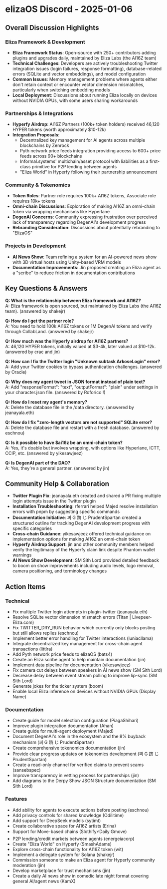 # elizaOS Discord - 2025-01-06

## Overall Discussion Highlights

### Eliza Framework & Development
- **Eliza Framework Status**: Open-source with 250+ contributors adding plugins and upgrades daily, maintained by Eliza Labs (the AI16Z team)
- **Technical Challenges**: Developers are actively troubleshooting Twitter integration issues (login failures, response formatting), database-related errors (SQLite and vector embeddings), and model configuration
- **Common Issues**: Memory management problems where agents either don't retain context or encounter vector dimension mismatches, particularly when switching embedding models
- **Local Deployment**: Discussions about running Eliza locally on devices without NVIDIA GPUs, with some users sharing workarounds

### Partnerships & Integrations
- **Hyperfy Airdrop**: AI16Z Partners (100k+ token holders) received 46,120 HYPER tokens (worth approximately $10-12k)
- **Integration Proposals**: 
  - Decentralized key management for AI agents across multiple blockchains by Zenrock
  - Pyth network price feeds integration providing access to 600+ price feeds across 90+ blockchains
  - Informal.systems' multichain/asset protocol with liabilities as a first-class primitive for P2P lending between agents
  - "Eliza World" in Hyperfy following their partnership announcement

### Community & Tokenomics
- **Token Roles**: Partner role requires 100k+ AI16Z tokens, Associate role requires 10k+ tokens
- **Omni-chain Discussions**: Exploration of making AI16Z an omni-chain token via wrapping mechanisms like Hyperlane
- **DegenAI Concerns**: Community expressing frustration over perceived lack of transparency regarding DegenAI's development progress
- **Rebranding Consideration**: Discussions about potentially rebranding to "ElizaOS"

### Projects in Development
- **AI News Show**: Team refining a system for an AI-powered news show with 3D virtual hosts using Unity-based VRM models
- **Documentation Improvements**: Jin proposed creating an Eliza agent as a "scribe" to reduce friction in documentation contributions

## Key Questions & Answers

**Q: What is the relationship between Eliza framework and AI16Z?**  
A: Eliza framework is open sourced, but maintained by Eliza Labs (the AI16Z team). (answered by shakejr)

**Q: How do I get the partner role?**  
A: You need to hold 100k AI16Z tokens or 1M DegenAI tokens and verify through CollabLand. (answered by shakejr)

**Q: How much was the Hyperfy airdrop for AI16Z partners?**  
A: 46,120 HYPER tokens, initially valued at $3-4k, later valued at $10-12k. (answered by crac and jin)

**Q: How can I fix the Twitter login "Unknown subtask ArkoseLogin" error?**  
A: Add your Twitter cookies to bypass authentication challenges. (answered by Oracle)

**Q: Why does my agent tweet in JSON format instead of plain text?**  
A: Add "responseFormat": "text", "outputFormat": "plain" under settings in your character.json file. (answered by Roforico !)

**Q: How do I reset my agent's memory?**  
A: Delete the database file in the /data directory. (answered by jeanayala.eth)

**Q: How do I fix "zero-length vectors are not supported" SQLite error?**  
A: Delete the database file and restart with a fresh database. (answered by eschnou)

**Q: Is it possible to have $ai16z be an omni-chain token?**  
A: Yes, it's doable but involves wrapping, with options like Hyperlane, ICTT, CCIP, etc. (answered by yikesawjeez)

**Q: Is DegenAI part of the DAO?**  
A: Yes, they're a general partner. (answered by jin)

## Community Help & Collaboration

- **Twitter Plugin Fix**: jeanayala.eth created and shared a PR fixing multiple login attempts issue in the Twitter plugin
- **Installation Troubleshooting**: rferrari helped Majed resolve installation errors with pnpm by suggesting specific commands
- **Documentation Initiative**: 찌 G 跻 じ PrudentSpartan created a structured outline for tracking DegenAI development progress with specific categories
- **Cross-chain Guidance**: yikesawjeez offered technical guidance on implementation options for making AI16Z an omni-chain token
- **Hyperfy Airdrop Support**: jin and other community members helped verify the legitimacy of the Hyperfy claim link despite Phantom wallet warnings
- **AI News Show Development**: SM Sith Lord provided detailed feedback to boom on show improvements including audio levels, logo removal, camera positioning, and terminology changes

## Action Items

### Technical
- Fix multiple Twitter login attempts in plugin-twitter (jeanayala.eth)
- Resolve SQLite vector dimension mismatch errors (Titan | Livepeer-Eliza.com)
- Fix TWITTER_DRY_RUN behavior which currently only blocks posting but still allows replies (eschnou)
- Implement better error handling for Twitter interactions (luniacllama)
- Integrate decentralized key management for cross-chain agent transactions (littlra)
- Add Pyth network price feeds to elizaOS (bats4)
- Create an Eliza scribe agent to help maintain documentation (jin)
- Implement data pipeline for documentation (yikesawjeez)
- Fix camera cut delays between speakers in AI news show (SM Sith Lord)
- Decrease delay between event stream polling to improve lip-sync (SM Sith Lord)
- Generate jokes for the ticker system (boom)
- Enable local Eliza inference on devices without NVIDIA GPUs (Display Name)

### Documentation
- Create guide for model selection configuration (PiagaShihari)
- Improve plugin integration documentation (Ahan)
- Create guide for multi-agent deployment (Majed)
- Document DegenAI's role in the ecosystem and the 8% buyback mechanism (찌 G 跻 じ PrudentSpartan)
- Create comprehensive tokenomics documentation (jin)
- Provide clear progress updates on tokenomics development (찌 G 跻 じ PrudentSpartan)
- Create a read-only channel for verified claims to prevent scams (sansebspec)
- Improve transparency in vetting process for partnerships (jin)
- Add diagrams to the Derpy Show JSON Structure documentation (SM Sith Lord)

### Features
- Add ability for agents to execute actions before posting (eschnou)
- Add privacy controls for shared knowledge (Odilitime)
- Add support for DeepSeek models (sytimt)
- Create collaborative space for AI16Z artists (Erina)
- Support for Move-based chains (Slothify⚡Daily Gmove)
- P2P lending/credit markets between agents (energeiacorp)
- Create "Eliza World" on Hyperfy (SmashAdams)
- Explore cross-chain functionality for AI16Z token (wit)
- Implement a delegate system for Solana (shakejr)
- Commission someone to make an Eliza agent for Hyperfy community moderation (jin)
- Develop marketplace for trust mechanisms (jin)
- Create a daily AI news show in comedic late night format covering general AI/agent news (KamX)